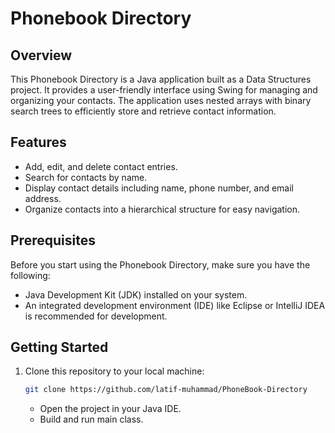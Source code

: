 # Phonebook Directory

## Overview

This Phonebook Directory is a Java application built as a Data Structures project. It provides a user-friendly interface using Swing for managing and organizing your contacts. The application uses nested arrays with binary search trees to efficiently store and retrieve contact information.

## Features

- Add, edit, and delete contact entries.
- Search for contacts by name.
- Display contact details including name, phone number, and email address.
- Organize contacts into a hierarchical structure for easy navigation.

## Prerequisites

Before you start using the Phonebook Directory, make sure you have the following:

- Java Development Kit (JDK) installed on your system.
- An integrated development environment (IDE) like Eclipse or IntelliJ IDEA is recommended for development.

## Getting Started

1. Clone this repository to your local machine:

   ```bash
   git clone https://github.com/latif-muhammad/PhoneBook-Directory
   ```

   - Open the project in your Java IDE.
   - Build and run main class.
  
   
